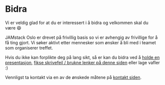 # Bidra

Vi er veldig glad for at du er interessert i å bidra og velkommen skal du være :smile:

JAMstack Oslo er drevet på frivillig basis so vi er avhengig av frivillige for å få ting gjort. Vi søker aktivt etter mennesker som ønsker å bli med i teamet som organiserer treffet. 

Hvis du ikke kan forplikte deg på lang sikt, så er kan du bidra ved å [holde en presentasjon](/events/speaking.html), [fikse skrivefeil / brukne lenker på denne siden](https://github.com/JAMstack-Oslo/org-website) eller lage vafler :)

Vennligst ta kontakt via en av de ønskede måtene på [kontakt siden](/about/kontakt.html).
